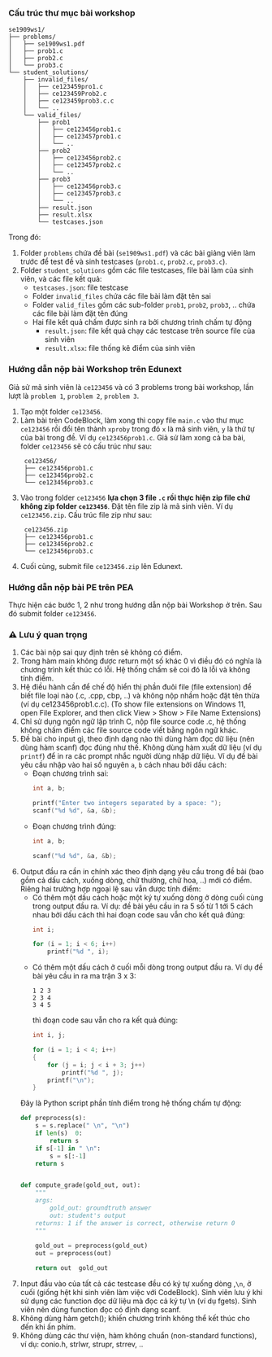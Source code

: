 ### Cấu trúc thư mục bài workshop

```text
se1909ws1/
├── problems/
│   ├── se1909ws1.pdf
│   ├── prob1.c
│   ├── prob2.c
│   └── prob3.c
└── student_solutions/
    ├── invalid_files/
    │   ├── ce123459pro1.c
    │   ├── ce123459Prob2.c
    │   ├── ce123459prob3.c.c
    │   └── ..
    └── valid_files/
        ├── prob1
        │   ├── ce123456prob1.c
        │   ├── ce123457prob1.c
        │   └── ..
        ├── prob2
        │   ├── ce123456prob2.c
        │   ├── ce123457prob2.c
        │   └── ..
        ├── prob3
        │   ├── ce123456prob3.c
        │   ├── ce123457prob3.c
        │   └── ..
        ├── result.json
        ├── result.xlsx
        └── testcases.json    
```
Trong đó:
1. Folder `problems` chứa đề bài (`se1909ws1.pdf`) và các bài giảng viên làm trước để test đề và sinh testcases (`prob1.c`, `prob2.c`, `prob3.c`).
2. Folder `student_solutions` gồm các file testcases, file bài làm của sinh viên, và các file kết quả:
    - `testcases.json`: file testcase
    - Folder `invalid_files` chứa các file bài làm đặt tên sai
    - Folder `valid_files` gồm các sub-folder `prob1`, `prob2`, `prob3`, .. chứa các file bài làm đặt tên đúng
    - Hai file kết quả chấm được sinh ra bởi chương trình chấm tự động
        -  `result.json`: file kết quả chạy các testcase trên source file của sinh viên
        -  `result.xlsx`: file thống kê điểm của sinh viên

### Hướng dẫn nộp bài Workshop trên Edunext

Giả sử mã sinh viên là `ce123456` và có 3 problems trong bài workshop, lần lượt là `problem 1`, `problem 2`, `problem 3`.
1. Tạo một folder `ce123456`.
2. Làm bài trên CodeBlock, làm xong thì copy file `main.c` vào thư mục `ce123456` rồi đổi tên thành `xproby` trong đó `x` là mã sinh viên, `y` là thứ tự của bài trong đề. Ví dụ `ce123456prob1.c`. Giả sử làm xong cả ba bài, folder `ce123456` sẽ có cấu trúc như sau:
   ```text
    ce123456/
    ├── ce123456prob1.c
    ├── ce123456prob2.c
    └── ce123456prob3.c
   ```
4. Vào trong folder `ce123456` **lựa chọn 3 file `.c` rồi thực hiện zip file chứ không zip folder `ce123456`**. Đặt tên file zip là mã sinh viên. Ví dụ `ce123456.zip`. Cấu trúc file zip như sau:
   ```text
    ce123456.zip
    ├── ce123456prob1.c
    ├── ce123456prob2.c
    └── ce123456prob3.c
   ```
6. Cuối cùng, submit file `ce123456.zip` lên Edunext.

### Hướng dẫn nộp bài PE trên PEA

Thực hiện các bước 1, 2 như trong hướng dẫn nộp bài Workshop ở trên. Sau đó submit folder `ce123456`.

### :warning: Lưu ý quan trọng
1. Các bài nộp sai quy định trên sẽ không có điểm.
2. Trong hàm main không được return một số khác 0 vì điều đó có nghĩa là chương trình kết thúc có lỗi. Hệ thống chấm sẽ coi đó là lỗi và không tính điểm.
3. Hệ điều hành cần để chế độ hiển thị phần đuôi file (file extension) để biết file loại nào (.c, .cpp, cbp, ..) và không nộp nhầm hoặc đặt tên thừa (ví dụ ce123456prob1.c.c). (To show file extensions on Windows 11, open File Explorer, and then click View > Show > File Name Extensions)
4. Chỉ sử dụng ngôn ngữ lập trình C, nộp file source code .c, hệ thống không chấm điểm các file source code viết bằng ngôn ngữ khác.
5. Đề bài cho input gì, theo định dạng nào thì dùng hàm đọc dữ liệu (nên dùng hàm scanf) đọc đúng như thế. Không dùng hàm xuất dữ liệu (ví dụ `printf`) để in ra các prompt nhắc người dùng nhập dữ liệu. Ví dụ đề bài yêu cầu nhập vào hai số nguyên `a`, `b` cách nhau bởi dấu cách:
    - Đoạn chương trình sai:
        ```c
        int a, b;

        printf("Enter two integers separated by a space: ");
        scanf("%d %d", &a, &b);
        ```
    - Đoạn chương trình đúng:
        ```c        
        int a, b;

        scanf("%d %d", &a, &b);
        ```
5. Output đầu ra cần in chính xác theo định dạng yêu cầu trong đề bài (bao gồm cả dấu cách, xuống dòng, chữ thường, chữ hoa, ..) mới có điểm. Riêng hai trường hợp ngoại lệ sau vẫn được tính điểm:
    - Có thêm một dấu cách hoặc một ký tự xuống dòng ở dòng cuối cùng trong output đầu ra. Ví dụ: đề bài yêu cầu in ra 5 số từ 1 tới 5 cách nhau bởi dấu cách thì hai đoạn code sau vẫn cho kết quả đúng:
        ```c
        int i;

        for (i = 1; i < 6; i++)
            printf("%d ", i);
        ```
    - Có thêm một dấu cách ở cuối mỗi dòng trong output đầu ra. Ví dụ đề bài yêu cầu in ra ma trận 3 x 3:
      ```text
      1 2 3
      2 3 4
      3 4 5
      ```
      thì đoạn code sau vẫn cho ra kết quả đúng:
      ```c
      int i, j;

      for (i = 1; i < 4; i++)
      {
          for (j = i; j < i + 3; j++)
              printf("%d ", j);
          printf("\n");
      }
      ```
    Đây là Python script phần tính điểm trong hệ thống chấm tự động:
    ```python
    def preprocess(s):
        s = s.replace(" \n", "\n")
        if len(s)  0:
            return s
        if s[-1] in " \n":
            s = s[:-1]
        return s


    def compute_grade(gold_out, out):
        """
        args:
            gold_out: groundtruth answer
            out: student's output
        returns: 1 if the answer is correct, otherwise return 0        
        """        
        
        gold_out = preprocess(gold_out)
        out = preprocess(out)

        return out  gold_out
    ```
6. Input đầu vào của tất cả các testcase đều có ký tự xuống dòng ,`\n`, ở cuối (giống hệt khi sinh viên làm việc với CodeBlock). Sinh viên lưu ý khi sử dụng các function đọc dữ liệu mà đọc cả ký tự \n (ví dụ fgets). Sinh viên nên dùng function đọc có định dạng scanf.
7. Không dùng hàm getch(); khiến chương trình không thể kết thúc cho đến khi ấn phím.
8. Không dùng các thư viện, hàm không chuẩn (non-standard functions), ví dụ: conio.h, strlwr, strupr, strrev, ..

